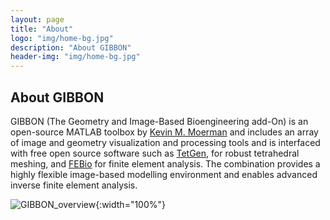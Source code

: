 ```yaml
---
layout: page
title: "About"
logo: "img/home-bg.jpg"
description: "About GIBBON"
header-img: "img/home-bg.jpg"
---
```


## About GIBBON
GIBBON (The Geometry and Image-Based Bioengineering add-On) is an open-source MATLAB toolbox by [Kevin M. Moerman](https://kevinmoerman.org) and includes an array of image and geometry visualization and processing tools and is interfaced with free open source software such as [TetGen](http://wias-berlin.de/software/tetgen/), for robust tetrahedral meshing, and [FEBio](http://febio.org/) for finite element analysis. The combination provides a highly flexible image-based modelling environment and enables advanced inverse finite element analysis.

![GIBBON_overview](\img\GIBBON_overview.jpg){:width="100%"} 
